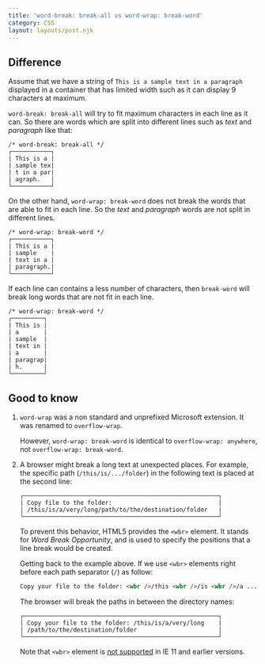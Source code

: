 ```yaml
---
title: 'word-break: break-all vs word-wrap: break-word'
category: CSS
layout: layouts/post.njk
---
```


## Difference

Assume that we have a string of `This is a sample text in a paragraph` displayed in a container that has limited width such as it can display 9 characters at maximum.

`word-break: break-all` will try to fit maximum characters in each line as it can. So there are words which are split into different lines such as _text_ and _paragraph_ like that:

```shell
/* word-break: break-all */
┌───────────┐
| This is a |
| sample tex|
| t in a par|
| agraph.   |
└───────────┘
```

On the other hand, `word-wrap: break-word` does not break the words that are able to fit in each line. So the _text_ and _paragraph_ words are not split in different lines.

```shell
/* word-wrap: break-word */
┌───────────┐
| This is a |
| sample    |
| text in a |
| paragraph.|
└───────────┘
```

If each line can contains a less number of characters, then `break-word` will break long words that are not fit in each line.

```shell
/* word-wrap: break-word */
┌─────────┐
| This is |
| a       |
| sample  |
| text in |
| a       |
| paragrap|
| h.      |
└─────────┘
```

## Good to know

1. `word-wrap` was a non standard and unprefixed Microsoft extension. It was renamed to `overflow-wrap`.

    However, `word-wrap: break-word` is identical to `overflow-wrap: anywhere`, not `overflow-wrap: break-word`.

2. A browser might break a long text at unexpected places. For example, the specific path (`/this/is/.../folder`) in the following text is placed at the second line:

    ```shell
    ┌───────────────────────────────────────────────────────┐
    | Copy file to the folder:                              |
    | /this/is/a/very/long/path/to/the/destination/folder   |
    └───────────────────────────────────────────────────────┘
    ```

    To prevent this behavior, HTML5 provides the `<wbr>` element. It stands for _Word Break Opportunity_, and is used to specify the positions that a line break would be created.

    Getting back to the example above. If we use `<wbr>` elements right before each path separator (`/`) as follow:

    ```html
    Copy your file to the folder: <wbr />/this <wbr />/is <wbr />/a ... <wbr />/destination <wbr />/folder
    ```

    The browser will break the paths in between the directory names:

    ```shell
    ┌───────────────────────────────────────────────────────┐
    | Copy your file to the folder: /this/is/a/very/long    |
    | /path/to/the/destination/folder                       |
    └───────────────────────────────────────────────────────┘
    ```

    Note that `<wbr>` element is [not supported](https://caniuse.com/wbr-element) in IE 11 and earlier versions.
